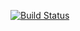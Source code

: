 [![Build Status](https://travis-ci.org/Jerga99/rental-api.svg?branch=master)](https://travis-ci.org/Jerga99/rental-api)
